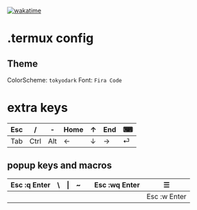 [![wakatime](https://wakatime.com/badge/github/thederpykrafter/.termux.svg)](https://wakatime.com/badge/github/thederpykrafter/.termux)
# .termux config

## Theme
ColorScheme: `tokyodark`
Font: `Fira Code`


# extra keys
| Esc | /    | -   | Home   | &uarr; | End    | &#9000; |
| --- | ---- | --- | ------ | ------ | ------ | ------- |
| Tab | Ctrl | Alt | &larr; | &darr; | &rarr; | &#9166; |

## popup keys and macros

| Esc :q Enter | \   | \|  | ~   |     | Esc :wq Enter | &#9776;      |
| ------------ | --- | --- | --- | --- | ------------- | ------------ |
|              |     |     |     |     |               | Esc :w Enter |

